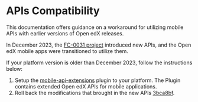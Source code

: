 # APIs Compatibility

This documentation offers guidance on a workaround for utilizing mobile APIs with earlier versions of Open edX releases.

In December 2023, the [FC-0031 project](https://github.com/openedx/edx-platform/issues/33304) introduced new APIs, and the Open edX mobile apps were transitioned to utilize them.

If your platform version is older than December 2023, follow the instructions below:

1. Setup the [mobile-api-extensions](https://github.com/raccoongang/mobile-api-extensions) plugin to your platform.
The Plugin contains extended Open edX APIs for mobile applications.
2. Roll back the modifications that brought in the new APIs [3bca8bf](https://github.com/openedx/openedx-app-ios/commit/3bca8bfa994163635e1128f0404007c6d0d4761f).